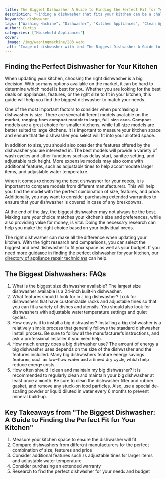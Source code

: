 ```yaml
---
title: The Biggest Dishwasher A Guide to Finding the Perfect Fit for Your Kitchen
description: "Finding a dishwasher that fits your kitchen can be a challenging but rewarding task Discover which type of dishwasher is right for you with this helpful guide to The Biggest Dishwasher"
keywords: dishwasher
tags: ["Washing Machine", "Dishwasher", "Kitchen Appliances", "Clean Appliance"]
author: Curtis
categories: ["Household Appliances"]
cover: 
 image: /img/washingmachine/283.webp
 alt: 'Image of dishwasher with text The Biggest Dishwasher A Guide to Finding the Perfect Fit for Your Kitchen'
---
```

## Finding the Perfect Dishwasher for Your Kitchen
When updating your kitchen, choosing the right dishwasher is a big decision. With so many options available on the market, it can be hard to determine which model is best for you. Whether you are looking for the best deals on appliances, features, or the right size to fit in your kitchen, this guide will help you find the biggest dishwasher to match your needs. 

One of the most important factors to consider when purchasing a dishwasher is size. There are several different models available on the market, ranging from compact models to large, full-size ones. Compact models are a great choice for smaller kitchens, while full-size models are better suited to large kitchens. It is important to measure your kitchen space and ensure that the dishwasher you select will fit into your allotted space. 

In addition to size, you should also consider the features offered by the dishwasher you are interested in. The best models will provide a variety of wash cycles and other functions such as delay start, sanitize setting, and adjustable rack height. More expensive models may also come with additional features, such as adjustable tines to help accommodate larger items, and adjustable water temperature. 

When it comes to choosing the best dishwasher for your needs, it is important to compare models from different manufacturers. This will help you find the model with the perfect combination of size, features, and price. Additionally, you may want to consider purchasing extended warranties to ensure that your dishwasher is covered in case of any breakdowns. 

At the end of the day, the biggest dishwasher may not always be the best. Making sure your choice matches your kitchen’s size and preferences, while also providing value for money, is vital. Doing the necessary research can help you make the right choice based on your individual needs.

The right dishwasher can make all the difference when updating your kitchen. With the right research and comparisons, you can select the biggest and best dishwasher to fit your space as well as your budget. If you need more guidance in finding the perfect dishwasher for your kitchen, our [directory of appliance repair technicians](./pages/appliance-repair-technicians) can help.

## The Biggest Dishwashers: FAQs
1. What is the biggest size dishwasher available?
 The largest size dishwasher available is a 24-inch built-in dishwasher.
2. What features should I look for in a big dishwasher?
 Look for dishwashers that have customizable racks and adjustable tines so that you can fit a variety of dishes and utensils. You should also look for dishwashers with adjustable water temperature settings and quiet cycles.
3. How easy is it to install a big dishwasher?
 Installing a big dishwasher is a relatively simple process that generally follows the standard dishwasher install process. Be sure to follow all the manufacturer’s instructions, and ask a professional installer if you need help.
4. How much energy does a big dishwasher use?
 The amount of energy a big dishwasher uses depends on the size of the dishwasher and the features included. Many big dishwashers feature energy savings features, such as low-flow water and a timed dry cycle, which help reduce energy costs.
5. How often should I clean and maintain my big dishwasher?
 It is recommended to regularly clean and maintain your big dishwasher at least once a month. Be sure to clean the dishwasher filter and rubber gasket, and remove any stuck-on food particles. Also, use a special de-scaling powder or liquid diluted in water every 6 months to prevent mineral build-up.

## Key Takeaways from "The Biggest Dishwasher: A Guide to Finding the Perfect Fit for Your Kitchen" 
1. Measure your kitchen space to ensure the dishwasher will fit 
2. Compare dishwashers from different manufacturers for the perfect combination of size, features and price
3. Consider additional features such as adjustable tines for larger items and adjustable water temperature
4. Consider purchasing an extended warranty
5. Research to find the perfect dishwasher for your needs and budget
